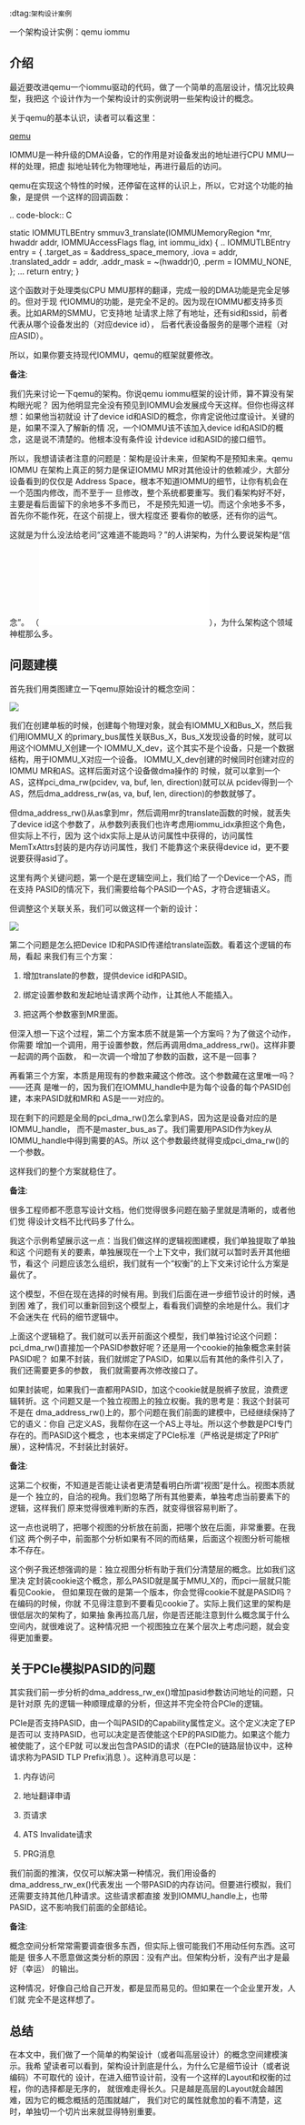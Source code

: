     
:dtag:`架构设计案例`

一个架构设计实例：qemu iommu

## 介绍

最近要改进qemu一个iommu驱动的代码，做了一个简单的高层设计，情况比较典型，我把这
个设计作为一个架构设计的实例说明一些架构设计的概念。

关于qemu的基本认识，读者可以看这里：

[qemu](../概念空间分析/qemu.md)

IOMMU是一种升级的DMA设备，它的作用是对设备发出的地址进行CPU MMU一样的处理，把虚
拟地址转化为物理地址，再进行最后的访问。

qemu在实现这个特性的时候，还停留在这样的认识上，所以，它对这个功能的抽象，是提供
一个这样的回调函数：

.. code-block:: C

  static IOMMUTLBEntry smmuv3_translate(IOMMUMemoryRegion *mr, hwaddr addr,
  IOMMUAccessFlags flag, int iommu_idx)
  {
  ..
  IOMMUTLBEntry entry = {
  .target_as = &address_space_memory,
  .iova = addr,
  .translated_addr = addr,
  .addr_mask = ~(hwaddr)0,
  .perm = IOMMU_NONE,
  };
  ...
  return entry;
  }

这个函数对于处理类似CPU MMU那样的翻译，完成一般的DMA功能是完全足够的。但对于现
代IOMMU的功能，是完全不足的。因为现在IOMMU都支持多页表。比如ARM的SMMU，它支持地
址请求上除了有地址，还有sid和ssid，前者代表从哪个设备发出的（对应device id），
后者代表设备服务的是哪个进程（对应ASID）。

所以，如果你要支持现代IOMMU，qemu的框架就要修改。

**备注**:

  我们先来讨论一下qemu的架构。你说qemu iommu框架的设计师，算不算没有架构眼光呢？
  因为他明显完全没有预见到IOMMU会发展成今天这样。但你也得这样想：如果他当初就设
  计了device id和ASID的概念，你肯定说他过度设计。关键的是，如果不深入了解新的情
  况，一个IOMMU该不该加入device id和ASID的概念，这是说不清楚的。他根本没有条件设
  计device id和ASID的接口细节。

  所以，我想请读者注意的问题是：架构是设计未来，但架构不是预知未来。qemu IOMMU
  在架构上真正的努力是保证IOMMU MR对其他设计的依赖减少，大部分设备看到的仅仅是
  Address Space，根本不知道IOMMU的细节，让你有机会在一个范围内修改，而不至于一
  旦修改，整个系统都要重写。我们看架构好不好，主要是看后面留下的余地多不多而已，
  不是预先知道一切。而这个余地多不多，首先你不能作死，在这个前提上，很大程度还
  要看你的敏感，还有你的运气。

  这就是为什么没法给老问“这难道不能跑吗？”的人讲架构，为什么要说架构是“信念”。
  （![](架构首先是一种信念.md)），为什么架构这个领域神棍那么多。
  
## 问题建模

首先我们用类图建立一下qemu原始设计的概念空间：

![](_static/qemu_iommu_logic_view.svg)

我们在创建单板的时候，创建每个物理对象，就会有IOMMU_X和Bus_X，然后我们用IOMMU_X
的primary_bus属性关联Bus_X，Bus_X发现设备的时候，就可以用这个IOMMU_X创建一个
IOMMU_X_dev，这个其实不是个设备，只是一个数据结构，用于IOMMU_X对应一个设备。
IOMMU_X_dev创建的时候同时创建对应的IOMMU MR和AS。这样后面对这个设备做dma操作的
时候，就可以拿到一个AS，这样pci_dma_rw(pcidev, va, buf, len, direction)就可以从
pcidev得到一个AS，然后dma_address_rw(as, va, buf, len, direction)的参数就够了。

但dma_address_rw()从as拿到mr，然后调用mr的translate函数的时候，就丢失了device
id这个参数了，从参数列表我们也许考虑用iommu_idx承担这个角色，但实际上不行，因为
这个idx实际上是从访问属性中获得的，访问属性MemTxAttrs封装的是内存访问属性，我们
不能靠这个来获得device id，更不要说要获得asid了。

这里有两个关键问题，第一个是在逻辑空间上，我们给了一个Device一个AS，而在支持
PASID的情况下，我们需要给每个PASID一个AS，才符合逻辑语义。

但调整这个关联关系，我们可以做这样一个新的设计：

![](_static/qemu_iommu_logic_view_new.svg)

第二个问题是怎么把Device ID和PASID传递给translate函数。看着这个逻辑的布局，看起
来我们有三个方案：

1. 增加translate的参数，提供device id和PASID。

2. 绑定设置参数和发起地址请求两个动作，让其他人不能插入。

3. 把这两个参数塞到MR里面。

但深入想一下这个过程，第二个方案本质不就是第一个方案吗？为了做这个动作，你需要
增加一个调用，用于设置参数，然后再调用dma_address_rw()。这样非要一起调的两个函数，
和一次调一个增加了参数的函数，这不是一回事？

再看第三个方案，本质是用现有的参数来藏这个修改。这个参数藏在这里唯一吗？——还真
是唯一的，因为我们在IOMMU_handle中是为每个设备的每个PASID创建，本来PASID就和MR和
AS是一一对应的。

现在剩下的问题是全局的pci_dma_rw()怎么拿到AS，因为这是设备对应的是IOMMU_handle，
而不是master_bus_as了。我们需要用PASID作为key从IOMMU_handle中得到需要的AS。所以
这个参数最终就得变成pci_dma_rw()的一个参数。

这样我们的整个方案就稳住了。

**备注**:

  很多工程师都不愿意写设计文档，他们觉得很多问题在脑子里就是清晰的，或者他们觉
  得设计文档不比代码多了什么。

  我这个示例希望展示这一点：当我们做这样的逻辑视图建模，我们单独提取了单独和这
  个问题有关的要素，单独展现在一个上下文中，我们就可以暂时丢开其他细节，看这个
  问题应该怎么组织，我们就有一个“权衡”的上下文来讨论什么方案是最优了。

  这个模型，不但在现在选择的时候有用。到我们后面在进一步细节设计的时候，遇到困
  难了，我们可以重新回到这个模型上，看看我们调整的余地是什么。我们才不会迷失在
  代码的细节逻辑中。

上面这个逻辑稳了。我们就可以丢开前面这个模型，我们单独讨论这个问题：
pci_dma_rw()直接加一个PASID参数好呢？还是用一个cookie的抽象概念来封装PASID呢？
如果不封装，我们就绑定了PASID，如果以后有其他的条件引入了，我们还需要更多的参数，
我们就需要再次修改接口了。

如果封装呢，如果我们一直都用PASID，加这个cookie就是脱裤子放屁，浪费逻辑转折。这
个问题又是一个独立视图上的独立权衡。我的思考是：我这个封装可不是在
dma_address_rw()上的，那个问题在我们前面的建模中，已经继续保持了它的语义：你自
己定义AS，我帮你在这一个AS上寻址。所以这个参数是PCI专门存在的。而PASID这个概念
，也本来绑定了PCIe标准（严格说是绑定了PRI扩展），这种情况，不封装比封装好。

**备注**:

  这第二个权衡，不知道是否能让读者更清楚看明白所谓“视图”是什么。视图本质就是一个
  独立的，自洽的视角。我们忽略了所有其他要素，单独考虑当前要素下的逻辑，这样我们
  原来觉得很难判断的东西，就变得很容易判断了。

  这一点也说明了，把哪个视图的分析放在前面，把哪个放在后面，非常重要。在我们这
  两个例子中，前面那个分析如果有不同的而结果，后面这个视图分析可能根本不存在。

  这个例子我还想强调的是：独立视图分析有助于我们分清楚层的概念。比如我们这里决
  定封装cookie这个概念，那么PASID就是属于MMU_X的，而pci一层就只能看见Cookie，
  但如果现在做的是第一个版本，你会觉得cookie不就是PASID吗？在编码的时候，你就
  不见得注意到不要看见cookie了。实际上我们这里的架构是很低层次的架构了，如果抽
  象再拉高几层，你是否还能注意到什么概念属于什么空间内，就很难说了。这种情况把
  一个视图独立在某个层次上考虑问题，就会变得更加重要。

## 关于PCIe模拟PASID的问题
其实我们前一步分析的dma_address_rw_ex()增加pasid参数访问地址的问题，只是针对原
先的逻辑一种顺理成章的分析，但这并不完全符合PCIe的逻辑。

PCIe是否支持PASID，由一个叫PASID的Capability属性定义。这个定义决定了EP是否可以
支持PASID，也可以决定是否使能这个EP的PASID能力。如果这个能力被使能了，这个EP就
可以发出包含PASID的请求（在PCIe的链路层协议中，这种请求称为PASID TLP Prefix消息
）。这种消息可以是：

1. 内存访问

2. 地址翻译申请

3. 页请求

4. ATS Invalidate请求

5. PRG消息

我们前面的推演，仅仅可以解决第一种情况，我们用设备的dma_address_rw_ex()代表发出
一个带PASID的内存访问。但要进行模拟，我们还需要支持其他几种请求。这些请求都直接
发到IOMMU_handle上，也带PASID，这不影响我们前面的全部结论。

**备注**:

  概念空间分析常常需要调查很多东西，但实际上很可能我们不用动任何东西。这可能是
  很多人不愿意做这类分析的原因：没有产出。但架构分析，没有产出才是最好（幸运）
  的输出。

  这种情况，好像自己给自己开发，都是显而易见的。但如果在一个企业里开发，人们就
  完全不是这样想了。

## 总结
在本文中，我们做了一个简单的构架设计（或者叫高层设计）的概念空间建模演示。我希
望读者可以看到，架构设计到底是什么，为什么它是细节设计（或者说编码）不可取代的
设计，在进入细节设计前，没有一个这样的Layout和权衡的过程，你的选择都是无序的，
就很难走得长久。只是越是高层的Layout就会越困难，因为它的概念概括的范围就越广，
我们对它的属性就愈加的看不清楚，这时，单独切一个切片出来就显得特别重要。
